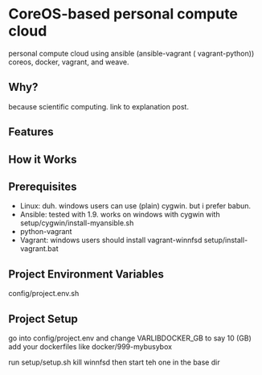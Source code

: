 # CoreOS-based personal compute cloud
personal compute cloud using ansible (ansible-vagrant ( vagrant-python)) coreos, docker, vagrant, and weave.
## Why?
because scientific computing. link to explanation post.
## Features
## How it Works

## Prerequisites

- Linux: duh. windows users can use  (plain) cygwin. but i prefer babun.
- Ansible: tested with 1.9. works on windows with cygwin with setup/cygwin/install-myansible.sh
- python-vagrant
- Vagrant: windows users should install vagrant-winnfsd setup/install-vagrant.bat

## Project Environment Variables

config/project.env.sh

## Project Setup

go into config/project.env and change VARLIBDOCKER_GB to say 10 (GB)
add your dockerfiles like docker/999-mybusybox

run setup/setup.sh
kill winnfsd then start teh one in the base dir
